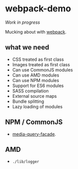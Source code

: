 # webpack-demo

*Work in progress*

Mucking about with [webpack](http://webpack.github.io/).
  
## what we need

 * CSS treated as first class
 * Images treated as first class
 * Can use CommonJS modules
 * Can use AMD modules
 * Can use NPM modules
 * Support for ES6 modules
 * SASS compilation
 * External source maps
 * Bundle splitting
 * Lazy loading of modules

## NPM / CommonJS

 * [media-query-facade](https://github.com/tanem/media-query-facade).

## AMD

 * `./lib/logger`